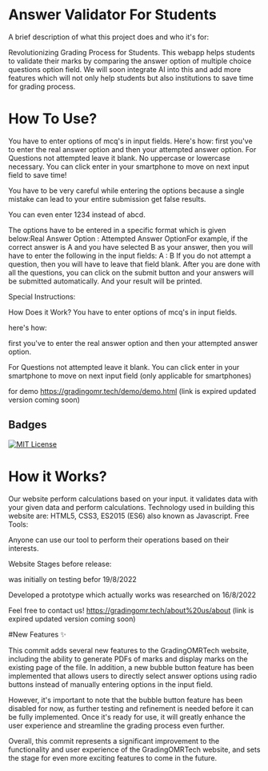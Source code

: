 
# Answer Validator For Students

A brief description of what this project does and who it's for: 

Revolutionizing Grading Process for Students. This webapp helps students to validate their marks by comparing the answer option of multiple choice questions option field. We will soon integrate AI into this and add more features which will not only help students but also institutions to save time for grading process.

# How To Use?

 You have to enter options of mcq's in input fields. Here's how: first you've to enter the real answer option and then your attempted answer option. For Questions not attempted leave it blank.
No uppercase or lowercase necessary. You can click enter in your smartphone to move on next input field to save time!

You have to be very careful while entering the options because a single mistake can lead to your entire submission get false results.

You can even enter 1234 instead of abcd.

The options have to be entered in a specific format which is given below:Real Answer Option : Attempted Answer OptionFor example,
if the correct answer is A and you have selected B as your answer, then you will have to enter the following in the input fields: A : B
If you do not attempt a question, then you will have to leave that field blank. After you are done with all the questions, you can click on the submit button and your answers will be submitted automatically.
And your result will be printed.


Special Instructions:

How Does it Work?
You have to enter options of mcq's in input fields.

here's how:

first you've to enter the real answer option and then your attempted answer option.

For Questions not attempted leave it blank.
You can click enter in your smartphone to move on next input field (only applicable for smartphones)

for demo https://gradingomr.tech/demo/demo.html (link is expired updated version coming soon)


## Badges



[![MIT License](https://img.shields.io/badge/License-MIT-green.svg)](https://github.com/codebyviral/GRADING-OMR-WEBAPP/blob/main/LICENSE)



# How it Works? 
Our website perform calculations based on your input. it validates data with your given data and perform calculations. 
Technology used in building this website are: HTML5, CSS3, ES2015 (ES6) also known as Javascript.
Free Tools:

Anyone can use our tool to perform their operations based on their interests.

Website Stages before release:

was initially on testing befor 19/8/2022

Developed a prototype which actually works was researched on 16/8/2022

Feel free to contact us! https://gradingomr.tech/about%20us/about (link is expired updated version coming soon)

#New Features ✨


This commit adds several new features to the GradingOMRTech website, including the ability to generate PDFs of marks and display marks on the existing page of the file. In addition, a new bubble button feature has been implemented that allows users to directly select answer options using radio buttons instead of manually entering options in the input field.

However, it's important to note that the bubble button feature has been disabled for now, as further testing and refinement is needed before it can be fully implemented. Once it's ready for use, it will greatly enhance the user experience and streamline the grading process even further.

Overall, this commit represents a significant improvement to the functionality and user experience of the GradingOMRTech website, and sets the stage for even more exciting features to come in the future.
